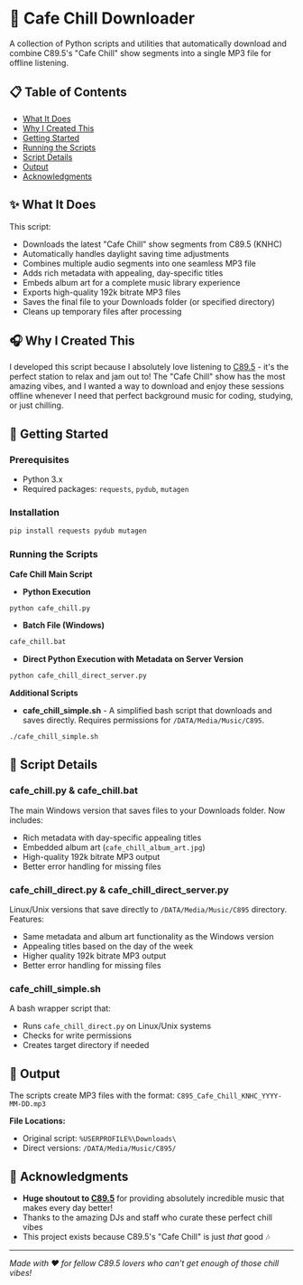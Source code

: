 # 🎵 Cafe Chill Downloader

A collection of Python scripts and utilities that automatically download and combine C89.5's "Cafe Chill" show segments into a single MP3 file for offline listening.

## 📋 Table of Contents
- [What It Does](#-what-it-does)
- [Why I Created This](#-why-i-created-this)
- [Getting Started](#-getting-started)
- [Running the Scripts](#running-the-scripts)
- [Script Details](#-script-details)
- [Output](#-output)
- [Acknowledgments](#-acknowledgments)

## ✨ What It Does

This script:
- Downloads the latest "Cafe Chill" show segments from C89.5 (KNHC)
- Automatically handles daylight saving time adjustments
- Combines multiple audio segments into one seamless MP3 file
- Adds rich metadata with appealing, day-specific titles
- Embeds album art for a complete music library experience
- Exports high-quality 192k bitrate MP3 files
- Saves the final file to your Downloads folder (or specified directory)
- Cleans up temporary files after processing

## 🎧 Why I Created This

I developed this script because I absolutely love listening to [C89.5](https://www.c895.org) - it's the perfect station to relax and jam out to! The "Cafe Chill" show has the most amazing vibes, and I wanted a way to download and enjoy these sessions offline whenever I need that perfect background music for coding, studying, or just chilling.

## 🚀 Getting Started

### Prerequisites
- Python 3.x
- Required packages: `requests`, `pydub`, `mutagen`

### Installation

```bash
pip install requests pydub mutagen
```

### Running the Scripts

**Cafe Chill Main Script**
- **Python Execution**
```bash
python cafe_chill.py
```
- **Batch File (Windows)**
```bash
cafe_chill.bat
```
- **Direct Python Execution with Metadata on Server Version**
```bash
python cafe_chill_direct_server.py
```

**Additional Scripts**

- **cafe_chill_simple.sh** - A simplified bash script that downloads and saves directly. Requires permissions for `/DATA/Media/Music/C895`.
```bash
./cafe_chill_simple.sh
```

## 📁 Script Details

### cafe_chill.py & cafe_chill.bat
The main Windows version that saves files to your Downloads folder. Now includes:
- Rich metadata with day-specific appealing titles
- Embedded album art (`cafe_chill_album_art.jpg`)
- High-quality 192k bitrate MP3 output
- Better error handling for missing files

### cafe_chill_direct.py & cafe_chill_direct_server.py
Linux/Unix versions that save directly to `/DATA/Media/Music/C895` directory. Features:
- Same metadata and album art functionality as the Windows version
- Appealing titles based on the day of the week
- Higher quality 192k bitrate MP3 output
- Better error handling for missing files

### cafe_chill_simple.sh
A bash wrapper script that:
- Runs `cafe_chill_direct.py` on Linux/Unix systems
- Checks for write permissions
- Creates target directory if needed

## 📁 Output

The scripts create MP3 files with the format:
`C895_Cafe_Chill_KNHC_YYYY-MM-DD.mp3`

**File Locations:**
- Original script: `%USERPROFILE%\Downloads\`
- Direct versions: `/DATA/Media/Music/C895/`

## 🙏 Acknowledgments

- **Huge shoutout to [C89.5](https://www.c895.org)** for providing absolutely incredible music that makes every day better!
- Thanks to the amazing DJs and staff who curate these perfect chill vibes
- This project exists because C89.5's "Cafe Chill" is just *that* good 🎶

---

*Made with ❤️ for fellow C89.5 lovers who can't get enough of those chill vibes!*
